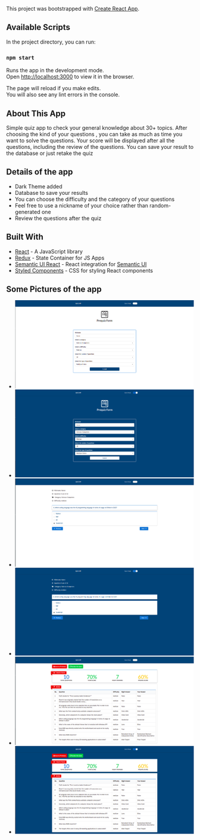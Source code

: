 This project was bootstrapped with [Create React App](https://github.com/facebook/create-react-app).

## Available Scripts

In the project directory, you can run:

### `npm start`

Runs the app in the development mode.<br />
Open [http://localhost:3000](http://localhost:3000) to view it in the browser.

The page will reload if you make edits.<br />
You will also see any lint errors in the console.

## About This App

Simple quiz app to check your general knowledge about 30+ topics. After choosing the kind of your questions , you can take as much as time you want to solve the questions. Your score will be displayed after all the questions, including the review of the questions. You can save your result to the database or just retake the quiz

## Details of the app
* Dark Theme added
* Database to save your results
* You can choose the difficulty and the category of your questions
* Feel free to use a nickname of your choice rather than random-generated one
* Review the questions after the quiz

## Built With

* [React](https://reactjs.org/) - A JavaScript library
* [Redux](https://redux.js.org/) - State Container for JS Apps
* [Semantic UI React](https://redux.js.org/) - React integration for [Semantic UI](https://semantic-ui.com/)
* [Styled Components](https://styled-components.com/) - CSS for styling React components

## Some Pictures of the app

* ![Quiz on Light Mode](public/images/quiz_light.png)
* ![Quiz on Dark Mode](public/images/quiz_dark.png)
* ![Question on Light Mode](public/images/question_light.png)
* ![Question on Dark Mode](public/images/question_dark.png)
* ![Result on Light Mode](public/images/result_light.png)
* ![Result on Dark Mode](public/images/result_dark.png)
